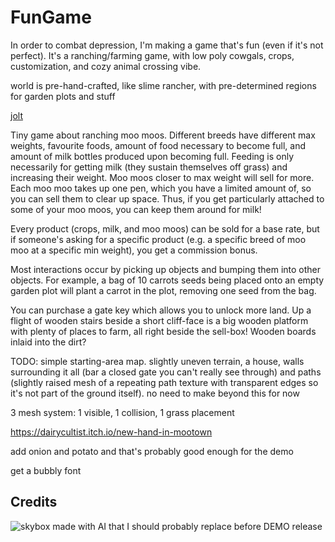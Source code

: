 # FunGame

In order to combat depression, I'm making a game that's fun (even if it's not perfect). It's a ranching/farming game, with low poly cowgals, crops, customization, and cozy animal crossing vibe.

world is pre-hand-crafted, like slime rancher, with pre-determined regions for garden plots and stuff

[jolt](https://godotengine.org/storage/releases/4.4/video/godot_jolt.webm)

Tiny game about ranching moo moos. Different breeds have different max weights,
favourite foods, amount of food necessary to become full, and amount of milk
bottles produced upon becoming full. Feeding is only necessarily for getting
milk (they sustain themselves off grass) and increasing their weight. Moo moos
closer to max weight will sell for more. Each moo moo takes up one pen, which
you have a limited amount of, so you can sell them to clear up space. Thus, if
you get particularly attached to some of your moo moos, you can keep them around
for milk!

Every product (crops, milk, and moo moos) can be sold for a base rate, but if
someone's asking for a specific product (e.g. a specific breed of moo moo at
a specific min weight), you get a commission bonus.

Most interactions occur by picking up objects and bumping them into other
objects. For example, a bag of 10 carrots seeds being placed onto an empty
garden plot will plant a carrot in the plot, removing one seed from the bag.

You can purchase a gate key which allows you to unlock more land. Up a flight
of wooden stairs beside a short cliff-face is a big wooden platform with plenty
of places to farm, all right beside the sell-box! Wooden boards inlaid into the
dirt?

TODO: simple starting-area map. slightly uneven terrain, a house, walls surrounding
it all (bar a closed gate you can't really see through) and paths (slightly raised
mesh of a repeating path texture with transparent edges so it's not part of the
ground itself). no need to make beyond this for now

3 mesh system: 1 visible, 1 collision, 1 grass placement

https://dairycultist.itch.io/new-hand-in-mootown

add onion and potato and that's probably good enough for the demo

get a bubbly font

## Credits

![skybox made with AI that I should probably replace before DEMO release](https://sketchfab.com/3d-models/free-skybox-anime-sky-56a60c1d1e8b44eabff138374f996d8f)
